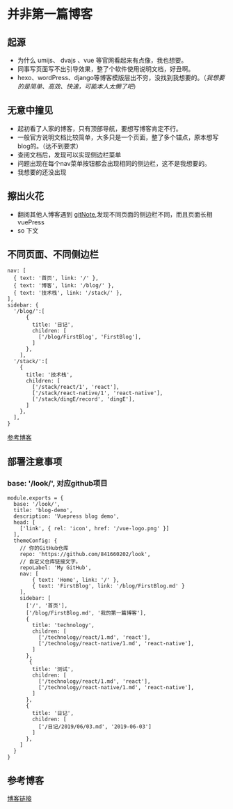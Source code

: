 # 并非第一篇博客
## 起源
* 为什么 umijs、 dvajs 、vue 等官网看起来有点像，我也想要。
* 同事写页面写不出引导效果，整了个软件使用说明文档，好丑啊。
* hexo、wordPress、django等博客模版层出不穷，没找到我想要的。（*我想要的是简单、高效、快速，可能本人太懒了吧*）
## 无意中撞见
* 起初看了人家的博客，只有顶部导航，要想写博客肯定不行。
* 一般官方说明文档比较简单，大多只是一个页面，整了多个锚点，原本想写blog的。（达不到要求）
* 查阅文档后，发现可以实现侧边栏菜单
* 问题出现在每个nav菜单按钮都会出现相同的侧边栏，这不是我想要的。
* 我想要的还没出现
## 擦出火花 
* 翻阅其他人博客遇到 [gitNote](https://www.gitnoteapp.com/extensions/kityminder.html),发现不同页面的侧边栏不同，而且页面长相vuePress
* so 下文
## 不同页面、不同侧边栏
```
nav: [
  { text: '首页', link: '/' },
  { text: '博客', link: '/blog/' },
  { text: '技术栈', link: '/stack/' },
],
sidebar: {
  '/blog/':[
      {
        title: '日记',
        children: [
          ['/blog/FirstBlog', 'FirstBlog'],
        ]
      },
    ],
  '/stack/':[
    {
      title: '技术栈',
      children: [
        ['/stack/react/1', 'react'],
        ['/stack/react-native/1', 'react-native'],
        ['/stack/dingE/record', 'dingE'],
      ]
    },
  ],
}
```
[参考博客](https://www.jianshu.com/p/c590ef514fca)
## 部署注意事项

### base: '/look/', 对应github项目
```
module.exports = {
  base: '/look/',
  title: 'blog-demo',
  description: 'Vuepress blog demo',
  head: [
    ['link', { rel: 'icon', href: '/vue-logo.png' }]
  ],
  themeConfig: {
  	// 你的GitHub仓库
    repo: 'https://github.com/841660202/look',
    // 自定义仓库链接文字。
    repoLabel: 'My GitHub',
  	nav: [
  		{ text: 'Home', link: '/' },
  		{ text: 'FirstBlog', link: '/blog/FirstBlog.md' }
  	],
  	sidebar: [
      ['/', '首页'],
      ['/blog/FirstBlog.md', '我的第一篇博客'],
      {
        title: 'technology',
        children: [
          ['/technology/react/1.md', 'react'],
          ['/technology/react-native/1.md', 'react-native'],
        ]
      },
       {
        title: '测试',
        children: [
          ['/technology/react/1.md', 'react'],
          ['/technology/react-native/1.md', 'react-native'],
        ]
      },
      {
        title: '日记',
        children: [
          ['/日记/2019/06/03.md', '2019-06-03']
        ]
      },
    ]
  }
}

```

## 参考博客
[博客链接](https://www.jianshu.com/p/6e8c608f24c8)


